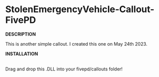 # StolenEmergencyVehicle-Callout-FivePD

**DESCRIPTION**

This is another simple callout. I created this one on May 24th 2023.

**INSTALLATION** <br>
<br>

Drag and drop this .DLL into your fivepd/callouts folder!